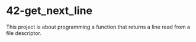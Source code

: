 # 42-get_next_line
This project is about programming a function that returns a line read from a file descriptor.
